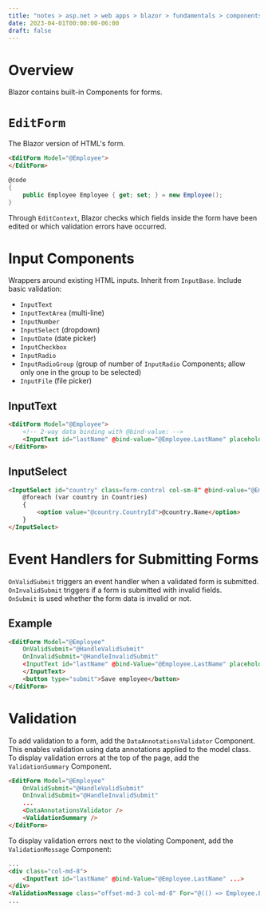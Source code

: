 ```yaml
---
title: "notes > asp.net > web apps > blazor > fundamentals > components > forms"
date: 2023-04-01T00:00:00-06:00
draft: false
---
```


# Overview
Blazor contains built-in Components for forms.

# `EditForm`
The Blazor version of HTML's form.
```html
<EditForm Model="@Employee">
</EditForm>
```
```cs
@code
{
    public Employee Employee { get; set; } = new Employee();
}
```

Through `EditContext`, Blazor checks which fields inside the form have been edited or which validation errors have occurred.

# Input Components
Wrappers around existing HTML inputs.  Inherit from `InputBase`.  Include basic validation:
- `InputText`
- `InputTextArea` (multi-line)
- `InputNumber`
- `InputSelect` (dropdown)
- `InputDate` (date picker)
- `InputCheckbox`
- `InputRadio`
- `InputRadioGroup` (group of number of `InputRadio` Components; allow only one in the group to be selected)
- `InputFile` (file picker)

## InputText
```html
<EditForm Model="@Employee">
    <!-- 2-way data binding with @bind-value: -->
    <InputText id="lastName" @bind-value="@Employee.LastName" placeholder="Enter last name"></InputText>
</EditForm>
```

## InputSelect
```html
<InputSelect id="country" class=form-control col-sm-8" @bind-value="@Employee.CountryId">
    @foreach (var country in Countries)
    {
        <option value="@country.CountryId">@country.Name</option>
    }
</InputSelect>
```

# Event Handlers for Submitting Forms
`OnValidSubmit` triggers an event handler when a validated form is submitted.    
`OnInvalidSubmit` triggers if a form is submitted with invalid fields.  
`OnSubmit` is used whether the form data is invalid or not.  

## Example
```html
<EditForm Model="@Employee"
    OnValidSubmit="@HandleValidSubmit"
    OnInvalidSubmit="@HandleInvalidSubmit"
    <InputText id="lastName" @bind-Value="@Employee.LastName" placeholder="Enter last name">
    </InputText>
    <button type="submit">Save employee</button>
</EditForm>
```

# Validation
To add validation to a form, add the `DataAnnotationsValidator` Component. This enables validation using data annotations applied to the model class.  
To display validation errors at the top of the page, add the `ValidationSummary` Component.
```html
<EditForm Model="@Employee"
    OnValidSubmit="@HandleValidSubmit"
    OnInvalidSubmit="@HandleInvalidSubmit"
    ...
    <DataAnnotationsValidator />
    <ValidationSummary />
</EditForm>
```

To display validation errors next to the violating Component, add the `ValidationMessage` Component:
```html
...
<div class="col-md-8">
    <InputText id="lastName" @bind-Value="@Employee.LastName" ...>
</div>
<ValidationMessage class="offset-md-3 col-md-8" For="@(() => Employee.LastName)" />
...
```